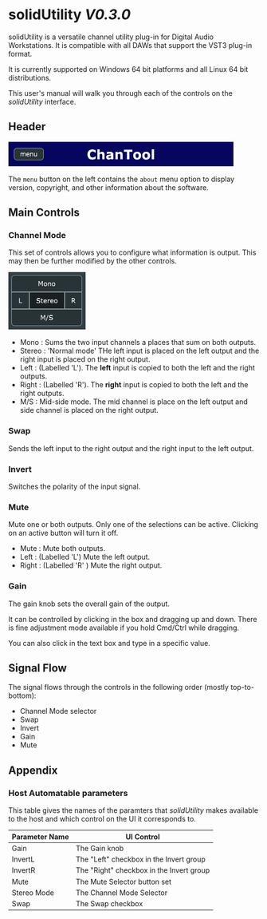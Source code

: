 # solidUtility _V0.3.0_

solidUtility is a versatile channel utility plug-in for Digital Audio Workstations.
It is compatible with all DAWs that support the VST3 plug-in format.

It is currently supported on Windows 64 bit platforms and all Linux 64 bit distributions.

This user's manual will walk you through each of the controls on the _solidUtility_ interface.

## Header

![solidUtility's Header](chantool-header.png)

The `menu` button on the left contains the `about` menu option to display
version, copyright, and other information about the software.

## Main Controls

### Channel Mode

This set of controls allows you to configure what information is output.
This may then be further modified by the other controls.

![solidUtility Channel Mode Selectors](chantool-stereo-mode.png)

- Mono : Sums the two input channels a places that sum on both outputs.
- Stereo : 'Normal mode' THe left input is placed on the left output and the 
  right input is placed on the right output.
- Left : (Labelled 'L'). The **left** input is copied to both the left and the right outputs.
- Right : (Labelled 'R'). The **right** input is copied to both the left and the right outputs.
- M/S : Mid-side mode. The mid channel is place on the left output and side channel is placed
  on the right output.

### Swap

Sends the left input to the right output and the right input to the left output.

### Invert

Switches the polarity of the input signal.

### Mute

Mute one or both outputs. Only one of the selections can be active.
Clicking on an active button will turn it off.

- Mute : Mute both outputs.
- Left : (Labelled 'L') Mute the left output.
- Right : (Labelled 'R' ) Mute the right output.

### Gain

The gain knob sets the overall gain of the output.

It can be controlled by clicking in the box and dragging up and down.
There is fine adjustment mode available if you hold Cmd/Ctrl while dragging.

You can also click in the text box and type in a specific value.

## Signal Flow

The signal flows through the controls in the following order (mostly top-to-bottom):

- Channel Mode selector
- Swap
- Invert
- Gain
- Mute

## Appendix

### Host Automatable parameters

This table gives the names of the paramters that _solidUtility_ makes available
to the host and which control on the UI it corresponds to.

|Parameter Name|UI Control|
|---|---|
|Gain| The Gain knob|
|InvertL| The "Left" checkbox in the Invert group|
|InvertR| The "Right" checkbox in the Invert group|
|Mute| The Mute Selector button set|
|Stereo Mode| The Channel Mode Selector|
|Swap| The Swap checkbox|
